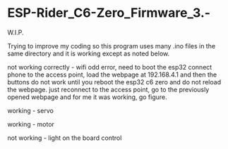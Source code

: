 # ESP-Rider_C6-Zero_Firmware_3.-

W.I.P.

Trying to improve my coding so this program uses many .ino files in the same directory and it is working except as noted below.

not working correctly - wifi  odd error, need to boot the esp32 connect phone to the access point, load the webpage at 192.168.4.1 and then the buttons do not work until you reboot the esp32 c6 zero and do not reload the webpage.  just reconnect to the access point, go to the previously opened webpage and for me it was working, go figure.

working - servo

working - motor

not working - light on the board control
